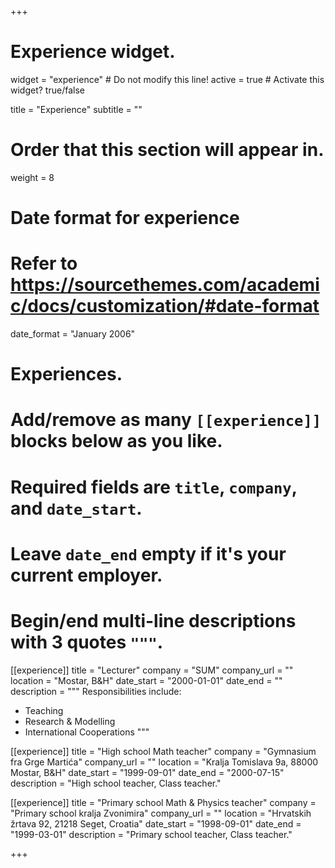 +++
# Experience widget.
widget = "experience"  # Do not modify this line!
active = true  # Activate this widget? true/false

title = "Experience"
subtitle = ""

# Order that this section will appear in.
weight = 8

# Date format for experience
#   Refer to https://sourcethemes.com/academic/docs/customization/#date-format
date_format = "January 2006"

# Experiences.
#   Add/remove as many `[[experience]]` blocks below as you like.
#   Required fields are `title`, `company`, and `date_start`.
#   Leave `date_end` empty if it's your current employer.
#   Begin/end multi-line descriptions with 3 quotes `"""`.
[[experience]]
  title = "Lecturer"
  company = "SUM"
  company_url = ""
  location = "Mostar, B&H"
  date_start = "2000-01-01"
  date_end = ""
  description = """
  Responsibilities include:
  
  * Teaching
  * Research & Modelling
  * International Cooperations
  """

[[experience]]
  title = "High school Math teacher"
  company = "Gymnasium fra Grge Martića"
  company_url = ""
  location = "Kralja Tomislava 9a, 88000 Mostar, B&H"
  date_start = "1999-09-01"
  date_end = "2000-07-15"
  description = "High school teacher, Class teacher."
  
  [[experience]]
  title = "Primary school Math & Physics teacher"
  company = "Primary school kralja Zvonimira"
  company_url = ""
  location = "Hrvatskih žrtava 92, 21218 Seget, Croatia"
  date_start = "1998-09-01"
  date_end = "1999-03-01"
  description = "Primary school teacher, Class teacher."

+++

